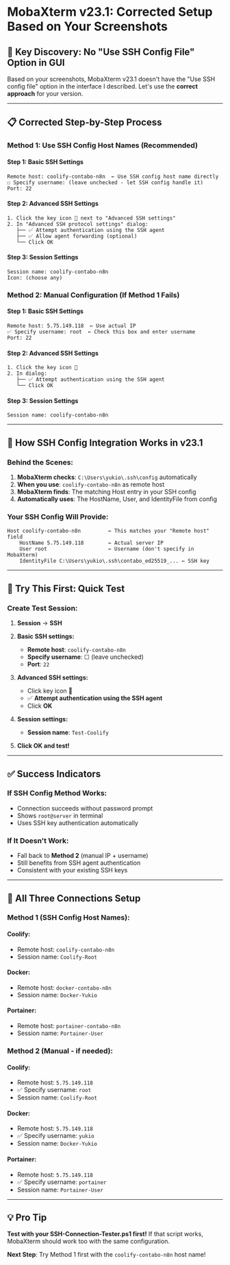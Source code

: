 # MobaXterm v23.1: Corrected Setup Based on Your Screenshots

## 🎯 **Key Discovery: No "Use SSH Config File" Option in GUI**

Based on your screenshots, MobaXterm v23.1 doesn't have the "Use SSH config file" option in the interface I described. Let's use the **correct approach** for your version.

---

## 📋 **Corrected Step-by-Step Process**

### **Method 1: Use SSH Config Host Names (Recommended)**

#### **Step 1: Basic SSH Settings**
```
Remote host: coolify-contabo-n8n  ← Use SSH config host name directly
☐ Specify username: (leave unchecked - let SSH config handle it)
Port: 22
```

#### **Step 2: Advanced SSH Settings**
```
1. Click the key icon 🔑 next to "Advanced SSH settings" 
2. In "Advanced SSH protocol settings" dialog:
   ├── ✅ Attempt authentication using the SSH agent
   ├── ✅ Allow agent forwarding (optional)
   └── Click OK
```

#### **Step 3: Session Settings**
```
Session name: coolify-contabo-n8n
Icon: (choose any)
```

### **Method 2: Manual Configuration (If Method 1 Fails)**

#### **Step 1: Basic SSH Settings**
```
Remote host: 5.75.149.118  ← Use actual IP
✅ Specify username: root  ← Check this box and enter username
Port: 22
```

#### **Step 2: Advanced SSH Settings** 
```
1. Click the key icon 🔑
2. In dialog:
   ├── ✅ Attempt authentication using the SSH agent
   └── Click OK
```

#### **Step 3: Session Settings**
```
Session name: coolify-contabo-n8n
```

---

## 🔧 **How SSH Config Integration Works in v23.1**

### **Behind the Scenes**:
1. **MobaXterm checks**: `C:\Users\yukio\.ssh\config` automatically
2. **When you use**: `coolify-contabo-n8n` as remote host
3. **MobaXterm finds**: The matching Host entry in your SSH config
4. **Automatically uses**: The HostName, User, and IdentityFile from config

### **Your SSH Config Will Provide**:
```ssh
Host coolify-contabo-n8n         ← This matches your "Remote host" field
    HostName 5.75.149.118        ← Actual server IP
    User root                    ← Username (don't specify in MobaXterm)  
    IdentityFile C:\Users\yukio\.ssh\contabo_ed25519_... ← SSH key
```

---

## 🚀 **Try This First: Quick Test**

### **Create Test Session:**

1. **Session** → **SSH**

2. **Basic SSH settings:**
   - **Remote host**: `coolify-contabo-n8n`
   - **Specify username**: ☐ (leave unchecked)
   - **Port**: `22`

3. **Advanced SSH settings:**
   - Click key icon 🔑
   - ✅ **Attempt authentication using the SSH agent**
   - Click **OK**

4. **Session settings:**
   - **Session name**: `Test-Coolify`

5. **Click OK and test!**

---

## ✅ **Success Indicators**

### **If SSH Config Method Works:**
- Connection succeeds without password prompt
- Shows `root@server` in terminal
- Uses SSH key authentication automatically

### **If It Doesn't Work:**
- Fall back to **Method 2** (manual IP + username)
- Still benefits from SSH agent authentication
- Consistent with your existing SSH keys

---

## 🎯 **All Three Connections Setup**

### **Method 1 (SSH Config Host Names):**

#### **Coolify:**
- Remote host: `coolify-contabo-n8n`
- Session name: `Coolify-Root`

#### **Docker:**
- Remote host: `docker-contabo-n8n`  
- Session name: `Docker-Yukio`

#### **Portainer:**
- Remote host: `portainer-contabo-n8n`
- Session name: `Portainer-User`

### **Method 2 (Manual - if needed):**

#### **Coolify:**
- Remote host: `5.75.149.118`
- ✅ Specify username: `root`
- Session name: `Coolify-Root`

#### **Docker:**
- Remote host: `5.75.149.118`
- ✅ Specify username: `yukio`
- Session name: `Docker-Yukio`

#### **Portainer:**
- Remote host: `5.75.149.118`
- ✅ Specify username: `portainer`
- Session name: `Portainer-User`

---

## 💡 **Pro Tip**

**Test with your SSH-Connection-Tester.ps1 first!** If that script works, MobaXterm should work too with the same configuration.

**Next Step**: Try Method 1 first with the `coolify-contabo-n8n` host name!